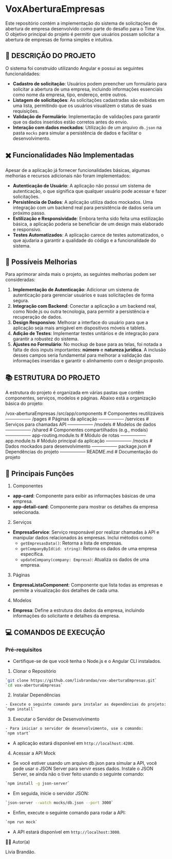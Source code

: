 # VoxAberturaEmpresas

Este repositório contém a implementação do sistema de solicitações de abertura de empresa desenvolvido como parte do desafio para o Time Vox. O objetivo principal do projeto é permitir que usuários possam solicitar a abertura de empresas de forma simples e intuitiva.

## 📑 DESCRIÇÃO DO PROJETO

O sistema foi construído utilizando Angular e possui as seguintes funcionalidades:

- **Cadastro de solicitação**: Usuários podem preencher um formulário para solicitar a abertura de uma empresa, incluindo informações essenciais como nome da empresa, tipo, endereço, entre outros.
- **Listagem de solicitações**: As solicitações cadastradas são exibidas em uma lista, permitindo que os usuários visualizem o status de suas requisições.
- **Validação de Formulário**: Implementação de validações para garantir que os dados inseridos estão corretos antes do envio.
- **Interação com dados mockados**: Utilização de um arquivo `db.json` na pasta `mocks` para simular a persistência de dados e facilitar o desenvolvimento.

## ✖️ Funcionalidades Não Implementadas

Apesar de a aplicação já fornecer funcionalidades básicas, algumas melhorias e recursos adicionais não foram implementados:

- **Autenticação de Usuário**: A aplicação não possui um sistema de autenticação, o que significa que qualquer usuário pode acessar e fazer solicitações.
- **Persistência de Dados**: A aplicação utiliza dados mockados. Uma integração com um backend real para persistência de dados seria um próximo passo.
- **Estilização e Responsividade**: Embora tenha sido feita uma estilização básica, a aplicação poderia se beneficiar de um design mais elaborado e responsivo.
- **Testes Automatizados**: A aplicação carece de testes automatizados, o que ajudaria a garantir a qualidade do código e a funcionalidade do sistema.

## 🔄️ Possíveis Melhorias

Para aprimorar ainda mais o projeto, as seguintes melhorias podem ser consideradas:

1. **Implementação de Autenticação**: Adicionar um sistema de autenticação para gerenciar usuários e suas solicitações de forma segura.
2. **Integração com Backend**: Conectar a aplicação a um backend real, como Node.js ou outra tecnologia, para permitir a persistência e recuperação de dados.
3. **Design Responsivo**: Melhorar a interface do usuário para que a aplicação seja mais amigável em dispositivos móveis e tablets.
4. **Adição de Testes**: Implementar testes unitários e de integração para garantir a robustez do sistema.
5. **Ajustes no Formulário**: No mockup de base para as telas, foi notada a falta de dois inputs importantes: **número** e **natureza jurídica**. A inclusão desses campos seria fundamental para melhorar a validação das informações inseridas e garantir o alinhamento com o design proposto.

## 📚 ESTRUTURA DO PROJETO

A estrutura do projeto é organizada em várias pastas que contêm componentes, serviços, modelos e páginas. Abaixo está a organização básica do projeto:

/vox-aberturaEmpresas
/src/app/components # Componentes reutilizáveis
──────── /pages # Páginas da aplicação
──────── /services # Serviços para chamadas API
──────── /models # Modelos de dados
──────── /shared # Componentes compartilhados (e.g., modais)
──────── app-routing.module.ts # Módulo de rotas
──────── app.module.ts # Módulo principal da aplicação
──────── /mocks # Dados mockados para desenvolvimento
──────── package.json # Dependências do projeto
──────── README.md # Documentação do projeto

## 📖 Principais Funções

1. Componentes

- **app-card**: Componente para exibir as informações básicas de uma empresa.
- **app-detail-card**: Componente para mostrar os detalhes da empresa selecionada.

2. Serviços

- **EmpresaService**: Serviço responsável por realizar chamadas à API e manipular dados relacionados às empresas. Inclui métodos como:
  - `getEmpresasData()`: Retorna a lista de empresas.
  - `getCompanyById(id: string)`: Retorna os dados de uma empresa específica.
  - `updateCompany(company: Empresa)`: Atualiza os dados de uma empresa.

3. Páginas

- **EmpresaListaComponent**: Componente que lista todas as empresas e permite a visualização dos detalhes de cada uma.

4. Modelos

- **Empresa**: Define a estrutura dos dados da empresa, incluindo informações do solicitante e detalhes da empresa.

## 💻 COMANDOS DE EXECUÇÃO

### Pré-requisitos

- Certifique-se de que você tenha o Node.js e o Angular CLI instalados.

1. Clonar o Repositório

```bash
`git clone https://github.com/livbrandao/vox-aberturaEmpresas.git`
`cd vox-aberturaEmpresas`
```

2. Instalar Dependências

```bash
- Execute o seguinte comando para instalar as dependências do projeto:
`npm install`
```

3. Executar o Servidor de Desenvolvimento

```bash
- Para iniciar o servidor de desenvolvimento, use o comando:
`npm start`
```

- A aplicação estará disponível em `http://localhost:4200`.

4. Acessar a API Mock

- Se você estiver usando um arquivo db.json para simular a API, você pode usar o JSON Server para servir esses dados. Instale o JSON Server, se ainda não o tiver feito usando o seguinte comando:

```bash
`npm install -g json-server`
```

- Em seguida, inicie o servidor JSON:

```bash
`json-server --watch mocks/db.json --port 3000`
```

- Enfim, execute o seguinte comando para rodar a API:

```bash
`npm run mock`
```

- A API estará disponível em `http://localhost:3000`.

🧑‍💻 Autor(a)

Lívia Brandão.
